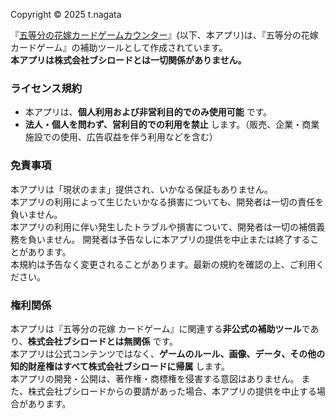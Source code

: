 Copyright &copy; 2025 t.nagata

『[五等分の花嫁カードゲームカウンター](https://gh-nagata.github.io/5hanayome-cardgame-counter/)』(以下、本アプリ)は、『五等分の花嫁 カードゲーム』の補助ツールとして作成されています。  
**本アプリは株式会社ブシロードとは一切関係がありません。**

### ライセンス規約
- 本アプリは、**個人利用および非営利目的でのみ使用可能** です。
- **法人・個人を問わず、営利目的での利用を禁止** します。（販売、企業・商業施設での使用、広告収益を伴う利用などを含む）

### 免責事項
本アプリは「現状のまま」提供され、いかなる保証もありません。  
本アプリの利用によって生じたいかなる損害についても、開発者は一切の責任を負いません。  
本アプリの利用に伴い発生したトラブルや損害について、開発者は一切の補償義務を負いません。 
開発者は予告なしに本アプリの提供を中止または終了することがあります。  
本規約は予告なく変更されることがあります。最新の規約を確認の上、ご利用ください。

### 権利関係
本アプリは『五等分の花嫁 カードゲーム』に関連する**非公式の補助ツール**であり、**株式会社ブシロードとは無関係** です。  
本アプリは公式コンテンツではなく、**ゲームのルール、画像、データ、その他の知的財産権はすべて株式会社ブシロードに帰属** します。  
本アプリの開発・公開は、著作権・商標権を侵害する意図はありません。
また、株式会社ブシロードからの要請があった場合、本アプリの提供を中止する場合があります。